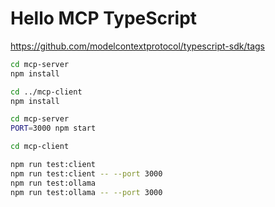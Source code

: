 # Hello MCP TypeScript

<https://github.com/modelcontextprotocol/typescript-sdk/tags>

```bash
cd mcp-server
npm install

cd ../mcp-client
npm install
```

```bash
cd mcp-server
PORT=3000 npm start
```

```bash
cd mcp-client

npm run test:client
npm run test:client -- --port 3000
npm run test:ollama
npm run test:ollama -- --port 3000
```
